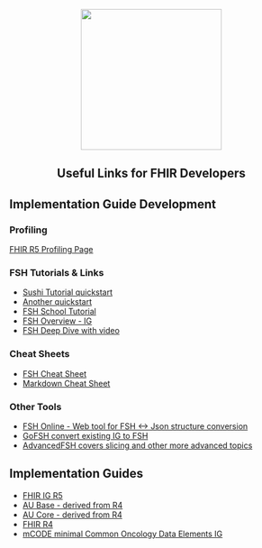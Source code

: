 <a id="readme-top"></a>
<div align="center">
  <a href="https://healthinfoservices.site"><img src="https://healthinfoservices.site/images/logo extended.png" width=250></a>
  <h2> Useful Links for FHIR Developers</h2>
</div>

## Implementation Guide Development

### Profiling
[FHIR R5 Profiling Page](https://hl7.org/fhir/profiling.html)

### FSH Tutorials & Links
* [Sushi Tutorial quickstart](https://fshschool.github.io/docs/sushi/tutorial/)
* [Another quickstart](https://fshschool.github.io/quickstart/)
* [FSH School Tutorial](https://fshschool.github.io/courses/fsh-seminar/)
* [FSH Overview - IG](https://hl7.org/fhir/uv/shorthand/overview.html)
* [FSH Deep Dive with video](https://fshschool.github.io/courses/fsh-seminar/04-deep-dive-with-fsh.html)

### Cheat Sheets
* [FSH Cheat Sheet](https://build.fhir.org/ig/HL7/fhir-shorthand/FSHQuickReference.pdf)
* [Markdown Cheat Sheet](https://www.markdownguide.org/cheat-sheet/)
  
### Other Tools
* [FSH Online - Web tool for FSH <-> Json structure conversion](https://fshonline.fshschool.org/)
* [GoFSH convert existing IG to FSH](https://fshschool.github.io/docs/gofsh/)
* [AdvancedFSH covers slicing and other more advanced topics](https://www.devdays.com/wp-content/uploads/2023/08/230609_ChrisMoesel_AdvancedFSH.pdf)

## Implementation Guides
* [FHIR IG R5](https://hl7.org/fhir/)
* [AU Base - derived from R4](https://hl7.org.au/fhir/)
* [AU Core - derived from R4](https://hl7.org.au/fhir/core/)
* [FHIR R4](https://hl7.org/fhir/R4/)
* [mCODE minimal Common Oncology Data Elements IG](https://build.fhir.org/ig/HL7/fhir-mCODE-ig)

